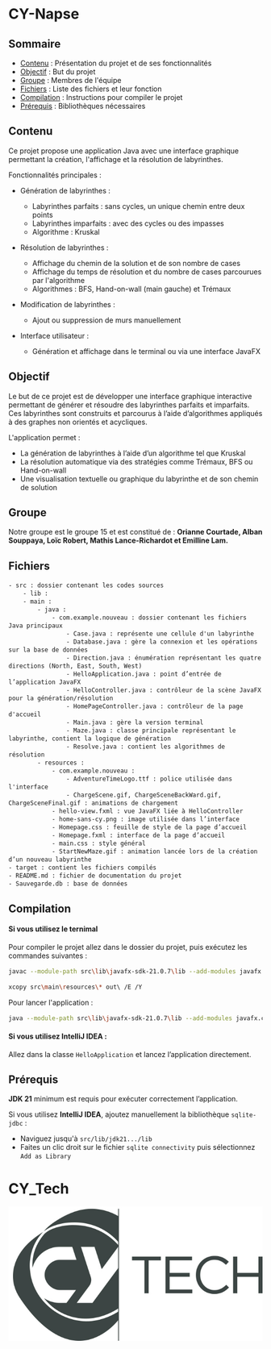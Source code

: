 # CY-Napse

## Sommaire

* [Contenu](#contenu) : Présentation du projet et de ses fonctionnalités
* [Objectif](#objectif) : But du projet
* [Groupe](#groupe) : Membres de l'équipe
* [Fichiers](#fichiers) : Liste des fichiers et leur fonction
* [Compilation](#compilation) : Instructions pour compiler le projet
* [Prérequis](#prérequis) : Bibliothèques nécessaires


## Contenu

Ce projet propose une application Java avec une interface graphique permettant la création, l'affichage et la résolution de labyrinthes.

Fonctionnalités principales :

* Génération de labyrinthes :
  * Labyrinthes parfaits : sans cycles, un unique chemin entre deux points
  * Labyrinthes imparfaits : avec des cycles ou des impasses
  * Algorithme : Kruskal

* Résolution de labyrinthes :
  * Affichage du chemin de la solution et de son nombre de cases
  * Affichage du temps de résolution et du nombre de cases parcourues par l'algorithme
  * Algorithmes : BFS, Hand-on-wall (main gauche) et Trémaux

* Modification de labyrinthes :
  * Ajout ou suppression de murs manuellement

* Interface utilisateur :
  * Génération et affichage dans le terminal ou via une interface JavaFX


## Objectif

Le but de ce projet est de développer une interface graphique interactive permettant de générer et résoudre des labyrinthes parfaits et imparfaits.
Ces labyrinthes sont construits et parcourus à l’aide d’algorithmes appliqués à des graphes non orientés et acycliques.

L'application permet :

* La génération de labyrinthes à l’aide d’un algorithme tel que Kruskal
* La résolution automatique via des stratégies comme Trémaux, BFS ou Hand-on-wall
* Une visualisation textuelle ou graphique du labyrinthe et de son chemin de solution


## Groupe

Notre groupe est le groupe 15 et est constitué de :
**Orianne Courtade, Alban Souppaya, Loïc Robert, Mathis Lance-Richardot et Emilline Lam.**


## Fichiers

```text
- src : dossier contenant les codes sources
    - lib : 
    - main :
        - java :
            - com.example.nouveau : dossier contenant les fichiers Java principaux
                - Case.java : représente une cellule d'un labyrinthe
                - Database.java : gère la connexion et les opérations sur la base de données
                - Direction.java : énumération représentant les quatre directions (North, East, South, West)
                - HelloApplication.java : point d’entrée de l’application JavaFX
                - HelloController.java : contrôleur de la scène JavaFX pour la génération/résolution
                - HomePageController.java : contrôleur de la page d'accueil
                - Main.java : gère la version terminal
                - Maze.java : classe principale représentant le labyrinthe, contient la logique de génération
                - Resolve.java : contient les algorithmes de résolution
        - resources :
            - com.example.nouveau :
                - AdventureTimeLogo.ttf : police utilisée dans l'interface
                - ChargeScene.gif, ChargeSceneBackWard.gif, ChargeSceneFinal.gif : animations de chargement
            - hello-view.fxml : vue JavaFX liée à HelloController
            - home-sans-cy.png : image utilisée dans l’interface
            - Homepage.css : feuille de style de la page d’accueil
            - Homepage.fxml : interface de la page d’accueil
            - main.css : style général
            - StartNewMaze.gif : animation lancée lors de la création d’un nouveau labyrinthe
- target : contient les fichiers compilés
- README.md : fichier de documentation du projet
- Sauvegarde.db : base de données
```


## Compilation

#### Si vous utilisez le ternimal
Pour compiler le projet allez dans le dossier du projet, puis exécutez les commandes suivantes :
```bash
javac --module-path src\lib\javafx-sdk-21.0.7\lib --add-modules javafx.controls,javafx.fxml -d out src\main\java\com\example\nouveau\*.java
```
```bash
xcopy src\main\resources\* out\ /E /Y
```

Pour lancer l'application :
```bash
java --module-path src\lib\javafx-sdk-21.0.7\lib --add-modules javafx.controls,javafx.fxml -cp out com.example.nouveau.HelloApplication
```


#### Si vous utilisez **IntelliJ IDEA** :
Allez dans la classe `HelloApplication` et lancez l’application directement.



## Prérequis

**JDK 21** minimum est requis pour exécuter correctement l’application.

Si vous utilisez **IntelliJ IDEA**, ajoutez manuellement la bibliothèque `sqlite-jdbc` :
  * Naviguez jusqu'à `src/lib/jdk21.../lib`
  * Faites un clic droit sur le fichier `sqlite connectivity` puis sélectionnez `Add as Library`


# CY_Tech
![CYTECH](CY_Tech_logo.jpg)






